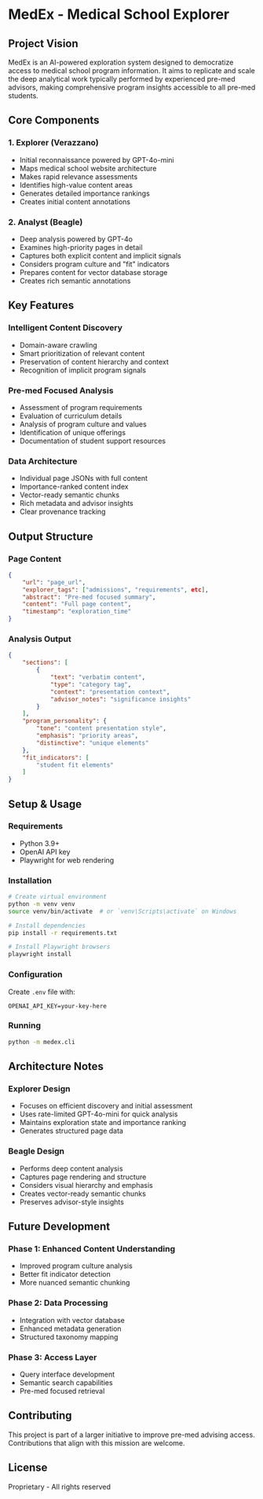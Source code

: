 # MedEx - Medical School Explorer

## Project Vision
MedEx is an AI-powered exploration system designed to democratize access to medical school program information. It aims to replicate and scale the deep analytical work typically performed by experienced pre-med advisors, making comprehensive program insights accessible to all pre-med students.

## Core Components

### 1. Explorer (Verazzano)
- Initial reconnaissance powered by GPT-4o-mini
- Maps medical school website architecture
- Makes rapid relevance assessments
- Identifies high-value content areas
- Generates detailed importance rankings
- Creates initial content annotations

### 2. Analyst (Beagle)
- Deep analysis powered by GPT-4o
- Examines high-priority pages in detail
- Captures both explicit content and implicit signals
- Considers program culture and "fit" indicators
- Prepares content for vector database storage
- Creates rich semantic annotations

## Key Features

### Intelligent Content Discovery
- Domain-aware crawling
- Smart prioritization of relevant content
- Preservation of content hierarchy and context
- Recognition of implicit program signals

### Pre-med Focused Analysis
- Assessment of program requirements
- Evaluation of curriculum details
- Analysis of program culture and values
- Identification of unique offerings
- Documentation of student support resources

### Data Architecture
- Individual page JSONs with full content
- Importance-ranked content index
- Vector-ready semantic chunks
- Rich metadata and advisor insights
- Clear provenance tracking

## Output Structure

### Page Content
```json
{
    "url": "page_url",
    "explorer_tags": ["admissions", "requirements", etc],
    "abstract": "Pre-med focused summary",
    "content": "Full page content",
    "timestamp": "exploration_time"
}
```

### Analysis Output
```json
{
    "sections": [
        {
            "text": "verbatim content",
            "type": "category tag",
            "context": "presentation context",
            "advisor_notes": "significance insights"
        }
    ],
    "program_personality": {
        "tone": "content presentation style",
        "emphasis": "priority areas",
        "distinctive": "unique elements"
    },
    "fit_indicators": [
        "student fit elements"
    ]
}
```

## Setup & Usage

### Requirements
- Python 3.9+
- OpenAI API key
- Playwright for web rendering

### Installation
```bash
# Create virtual environment
python -m venv venv
source venv/bin/activate  # or `venv\Scripts\activate` on Windows

# Install dependencies
pip install -r requirements.txt

# Install Playwright browsers
playwright install
```

### Configuration
Create `.env` file with:
```
OPENAI_API_KEY=your-key-here
```

### Running
```bash
python -m medex.cli
```

## Architecture Notes

### Explorer Design
- Focuses on efficient discovery and initial assessment
- Uses rate-limited GPT-4o-mini for quick analysis
- Maintains exploration state and importance ranking
- Generates structured page data

### Beagle Design
- Performs deep content analysis
- Captures page rendering and structure
- Considers visual hierarchy and emphasis
- Creates vector-ready semantic chunks
- Preserves advisor-style insights

## Future Development

### Phase 1: Enhanced Content Understanding
- Improved program culture analysis
- Better fit indicator detection
- More nuanced semantic chunking

### Phase 2: Data Processing
- Integration with vector database
- Enhanced metadata generation
- Structured taxonomy mapping

### Phase 3: Access Layer
- Query interface development
- Semantic search capabilities
- Pre-med focused retrieval

## Contributing
This project is part of a larger initiative to improve pre-med advising access. Contributions that align with this mission are welcome.

## License
Proprietary - All rights reserved